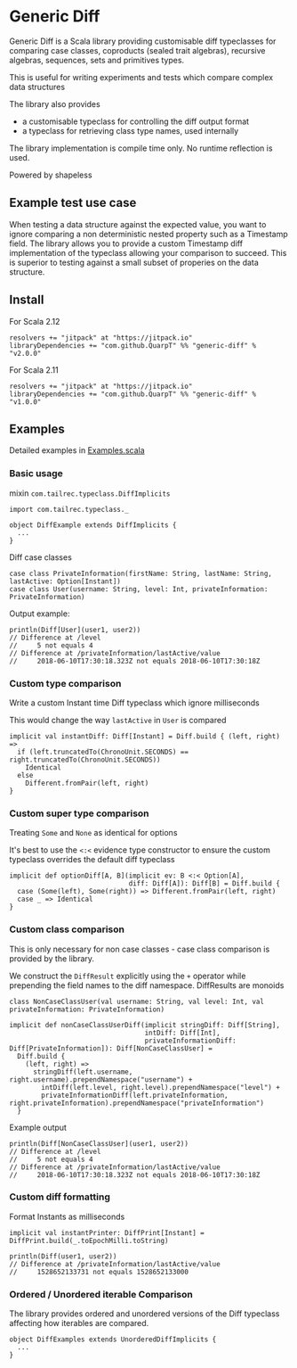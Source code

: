# Generic Diff

Generic Diff is a Scala library providing customisable diff typeclasses for comparing
case classes, coproducts (sealed trait algebras), recursive algebras, sequences,
sets and primitives types.

This is useful for writing experiments and tests which compare complex data structures

The library also provides 
- a customisable typeclass for controlling the diff output format
- a typeclass for retrieving class type names, used internally

The library implementation is compile time only. No runtime reflection is used.

Powered by shapeless

## Example test use case

When testing a data structure against the expected value, you want to ignore comparing a 
non deterministic nested property such as a Timestamp field. The library allows you to 
provide a custom Timestamp diff implementation of the typeclass allowing your comparison
to succeed. This is superior to testing against a small subset of properies on the data structure.

## Install

For Scala 2.12
```
resolvers += "jitpack" at "https://jitpack.io"
libraryDependencies += "com.github.QuarpT" %% "generic-diff" % "v2.0.0"
```

For Scala 2.11
```
resolvers += "jitpack" at "https://jitpack.io"
libraryDependencies += "com.github.QuarpT" %% "generic-diff" % "v1.0.0"
```

## Examples

Detailed examples in [Examples.scala](src/main/scala/com/tailrec/typeclass/examples/Examples.scala)

### Basic usage

mixin `com.tailrec.typeclass.DiffImplicits`

```
import com.tailrec.typeclass._

object DiffExample extends DiffImplicits {
  ...
}
```

Diff case classes

```
case class PrivateInformation(firstName: String, lastName: String, lastActive: Option[Instant])
case class User(username: String, level: Int, privateInformation: PrivateInformation)
```

Output example:

```
println(Diff[User](user1, user2))
// Difference at /level
//     5 not equals 4
// Difference at /privateInformation/lastActive/value
//     2018-06-10T17:30:18.323Z not equals 2018-06-10T17:30:18Z
```

### Custom type comparison

Write a custom Instant time Diff typeclass which ignore milliseconds

This would change the way `lastActive` in `User` is compared

```
implicit val instantDiff: Diff[Instant] = Diff.build { (left, right) =>
  if (left.truncatedTo(ChronoUnit.SECONDS) == right.truncatedTo(ChronoUnit.SECONDS))
    Identical
  else
    Different.fromPair(left, right)
}
```

### Custom super type comparison

Treating `Some` and `None` as identical for options

It's best to use the `<:<` evidence type constructor to ensure the custom typeclass overrides the default diff typeclass

```
implicit def optionDiff[A, B](implicit ev: B <:< Option[A],
                              diff: Diff[A]): Diff[B] = Diff.build {
  case (Some(left), Some(right)) => Different.fromPair(left, right)
  case _ => Identical
}
```

### Custom class comparison

This is only necessary for non case classes - case class comparison is provided by the library.

We construct the `DiffResult` explicitly using the `+` operator while prepending the field names to the diff namespace.
DiffResults are monoids

```
class NonCaseClassUser(val username: String, val level: Int, val privateInformation: PrivateInformation)

implicit def nonCaseClassUserDiff(implicit stringDiff: Diff[String],
                                  intDiff: Diff[Int],
                                  privateInformationDiff: Diff[PrivateInformation]): Diff[NonCaseClassUser] =  
  Diff.build {
    (left, right) =>
      stringDiff(left.username, right.username).prependNamespace("username") +
        intDiff(left.level, right.level).prependNamespace("level") +
        privateInformationDiff(left.privateInformation, right.privateInformation).prependNamespace("privateInformation")
  }
 ```

Example output

```
println(Diff[NonCaseClassUser](user1, user2))
// Difference at /level
//     5 not equals 4
// Difference at /privateInformation/lastActive/value
//     2018-06-10T17:30:18.323Z not equals 2018-06-10T17:30:18Z
```

### Custom diff formatting

Format Instants as milliseconds
```
implicit val instantPrinter: DiffPrint[Instant] = DiffPrint.build(_.toEpochMilli.toString)
```

```
println(Diff(user1, user2))
// Difference at /privateInformation/lastActive/value
//     1528652133731 not equals 1528652133000
```
### Ordered / Unordered iterable Comparison

The library provides ordered and unordered versions of the Diff typeclass affecting how
iterables are compared.

```
object DiffExamples extends UnorderedDiffImplicits {
  ...
}
```


